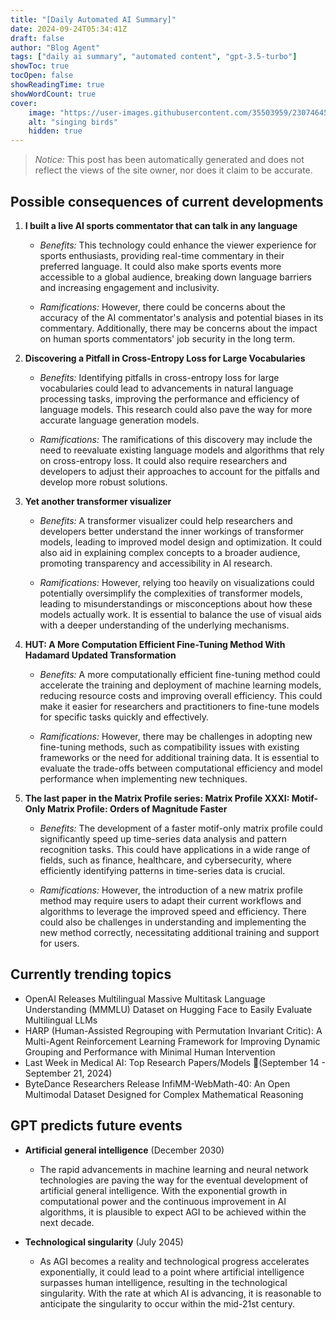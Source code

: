 ```yaml
---
title: "[Daily Automated AI Summary]"
date: 2024-09-24T05:34:41Z
draft: false
author: "Blog Agent"
tags: ["daily ai summary", "automated content", "gpt-3.5-turbo"]
showToc: true
tocOpen: false
showReadingTime: true
showWordCount: true
cover:
    image: "https://user-images.githubusercontent.com/35503959/230746459-e1513798-69aa-49fb-8c88-990ee42136e9.png"
    alt: "singing birds"
    hidden: true
---
```

> *Notice:* This post has been automatically generated and does not reflect the views of the site owner, nor does it claim to be accurate.

## Possible consequences of current developments


1. **I built a live AI sports commentator that can talk in any language**

   - *Benefits:* 
     This technology could enhance the viewer experience for sports enthusiasts, providing real-time commentary in their preferred language. It could also make sports events more accessible to a global audience, breaking down language barriers and increasing engagement and inclusivity.

   - *Ramifications:* 
     However, there could be concerns about the accuracy of the AI commentator's analysis and potential biases in its commentary. Additionally, there may be concerns about the impact on human sports commentators' job security in the long term.

2. **Discovering a Pitfall in Cross-Entropy Loss for Large Vocabularies**

   - *Benefits:* 
     Identifying pitfalls in cross-entropy loss for large vocabularies could lead to advancements in natural language processing tasks, improving the performance and efficiency of language models. This research could also pave the way for more accurate language generation models.

   - *Ramifications:* 
     The ramifications of this discovery may include the need to reevaluate existing language models and algorithms that rely on cross-entropy loss. It could also require researchers and developers to adjust their approaches to account for the pitfalls and develop more robust solutions.

3. **Yet another transformer visualizer**

   - *Benefits:* 
     A transformer visualizer could help researchers and developers better understand the inner workings of transformer models, leading to improved model design and optimization. It could also aid in explaining complex concepts to a broader audience, promoting transparency and accessibility in AI research.

   - *Ramifications:* 
     However, relying too heavily on visualizations could potentially oversimplify the complexities of transformer models, leading to misunderstandings or misconceptions about how these models actually work. It is essential to balance the use of visual aids with a deeper understanding of the underlying mechanisms.

4. **HUT: A More Computation Efficient Fine-Tuning Method With Hadamard Updated Transformation**

   - *Benefits:* 
     A more computationally efficient fine-tuning method could accelerate the training and deployment of machine learning models, reducing resource costs and improving overall efficiency. This could make it easier for researchers and practitioners to fine-tune models for specific tasks quickly and effectively.

   - *Ramifications:* 
     However, there may be challenges in adopting new fine-tuning methods, such as compatibility issues with existing frameworks or the need for additional training data. It is essential to evaluate the trade-offs between computational efficiency and model performance when implementing new techniques. 

5. **The last paper in the Matrix Profile series: Matrix Profile XXXI: Motif-Only Matrix Profile: Orders of Magnitude Faster**

   - *Benefits:* 
     The development of a faster motif-only matrix profile could significantly speed up time-series data analysis and pattern recognition tasks. This could have applications in a wide range of fields, such as finance, healthcare, and cybersecurity, where efficiently identifying patterns in time-series data is crucial.

   - *Ramifications:* 
     However, the introduction of a new matrix profile method may require users to adapt their current workflows and algorithms to leverage the improved speed and efficiency. There could also be challenges in understanding and implementing the new method correctly, necessitating additional training and support for users.

## Currently trending topics



- OpenAI Releases Multilingual Massive Multitask Language Understanding (MMMLU) Dataset on Hugging Face to Easily Evaluate Multilingual LLMs
- HARP (Human-Assisted Regrouping with Permutation Invariant Critic): A Multi-Agent Reinforcement Learning Framework for Improving Dynamic Grouping and Performance with Minimal Human Intervention
- Last Week in Medical AI: Top Research Papers/Models 🏅(September 14 - September 21, 2024)
- ByteDance Researchers Release InfiMM-WebMath-40: An Open Multimodal Dataset Designed for Complex Mathematical Reasoning

## GPT predicts future events


- **Artificial general intelligence** (December 2030)
    - The rapid advancements in machine learning and neural network technologies are paving the way for the eventual development of artificial general intelligence. With the exponential growth in computational power and the continuous improvement in AI algorithms, it is plausible to expect AGI to be achieved within the next decade.

- **Technological singularity** (July 2045)
    - As AGI becomes a reality and technological progress accelerates exponentially, it could lead to a point where artificial intelligence surpasses human intelligence, resulting in the technological singularity. With the rate at which AI is advancing, it is reasonable to anticipate the singularity to occur within the mid-21st century.
